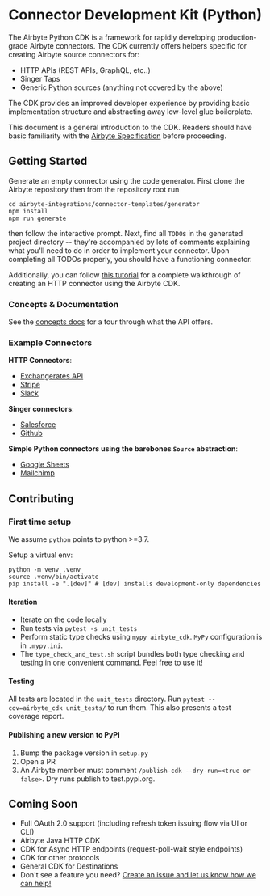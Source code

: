 # Connector Development Kit \(Python\)

The Airbyte Python CDK is a framework for rapidly developing production-grade Airbyte connectors. The CDK currently offers helpers specific for creating Airbyte source connectors for:

* HTTP APIs \(REST APIs, GraphQL, etc..\)
* Singer Taps
* Generic Python sources \(anything not covered by the above\)

The CDK provides an improved developer experience by providing basic implementation structure and abstracting away low-level glue boilerplate.

This document is a general introduction to the CDK. Readers should have basic familiarity with the [Airbyte Specification](https://docs.airbyte.io/architecture/airbyte-specification) before proceeding.

## Getting Started

Generate an empty connector using the code generator. First clone the Airbyte repository then from the repository root run

```text
cd airbyte-integrations/connector-templates/generator
npm install
npm run generate
```

then follow the interactive prompt. Next, find all `TODO`s in the generated project directory -- they're accompanied by lots of comments explaining what you'll need to do in order to implement your connector. Upon completing all TODOs properly, you should have a functioning connector.

Additionally, you can follow [this tutorial](https://github.com/airbytehq/airbyte/tree/184dab77ebfbc00c69eea9e34b7db29c79a9e6d1/airbyte-cdk/python/docs/tutorials/http_api_source.md) for a complete walkthrough of creating an HTTP connector using the Airbyte CDK.

### Concepts & Documentation

See the [concepts docs](concepts/) for a tour through what the API offers.

### Example Connectors

**HTTP Connectors**:

* [Exchangerates API](https://github.com/airbytehq/airbyte/blob/master/airbyte-integrations/connectors/source-exchange-rates/source_exchange_rates/source.py)
* [Stripe](https://github.com/airbytehq/airbyte/blob/master/airbyte-integrations/connectors/source-stripe/source_stripe/source.py)
* [Slack](https://github.com/airbytehq/airbyte/blob/master/airbyte-integrations/connectors/source-slack/source_slack/source.py)

**Singer connectors**:

* [Salesforce](https://github.com/airbytehq/airbyte/blob/master/airbyte-integrations/connectors/source-salesforce-singer/source_salesforce_singer/source.py)
* [Github](https://github.com/airbytehq/airbyte/blob/master/airbyte-integrations/connectors/source-github-singer/source_github_singer/source.py)

**Simple Python connectors using the barebones `Source` abstraction**:

* [Google Sheets](https://github.com/airbytehq/airbyte/blob/master/airbyte-integrations/connectors/source-google-sheets/google_sheets_source/google_sheets_source.py)
* [Mailchimp](https://github.com/airbytehq/airbyte/blob/master/airbyte-integrations/connectors/source-mailchimp/source_mailchimp/source.py)

## Contributing

### First time setup

We assume `python` points to python &gt;=3.7.

Setup a virtual env:

```text
python -m venv .venv
source .venv/bin/activate
pip install -e ".[dev]" # [dev] installs development-only dependencies
```

#### Iteration

* Iterate on the code locally
* Run tests via `pytest -s unit_tests`
* Perform static type checks using `mypy airbyte_cdk`. `MyPy` configuration is in `.mypy.ini`.
* The `type_check_and_test.sh` script bundles both type checking and testing in one convenient command. Feel free to use it!

#### Testing

All tests are located in the `unit_tests` directory. Run `pytest --cov=airbyte_cdk unit_tests/` to run them. This also presents a test coverage report.

#### Publishing a new version to PyPi

1. Bump the package version in `setup.py`
2. Open a PR
3. An Airbyte member must comment `/publish-cdk --dry-run=<true or false>`. Dry runs publish to test.pypi.org.

## Coming Soon

* Full OAuth 2.0 support \(including refresh token issuing flow via UI or CLI\) 
* Airbyte Java HTTP CDK
* CDK for Async HTTP endpoints \(request-poll-wait style endpoints\)
* CDK for other protocols
* General CDK for Destinations
* Don't see a feature you need? [Create an issue and let us know how we can help!](https://github.com/airbytehq/airbyte/tree/184dab77ebfbc00c69eea9e34b7db29c79a9e6d1/airbyte-cdk/python/github.com/airbytehq/airbyte/issues/new/choose/README.md)

